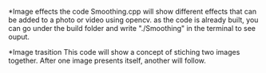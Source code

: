 *Image effects 
	the code Smoothing.cpp will show different effects that can be added to a photo or video using opencv.
	as the code is already built, you can go under the build folder and write "./Smoothing" in the terminal to see 
	ouput.

*Image trasition
	This code will show a concept of stiching two images together. After one image presents itself, another will follow.